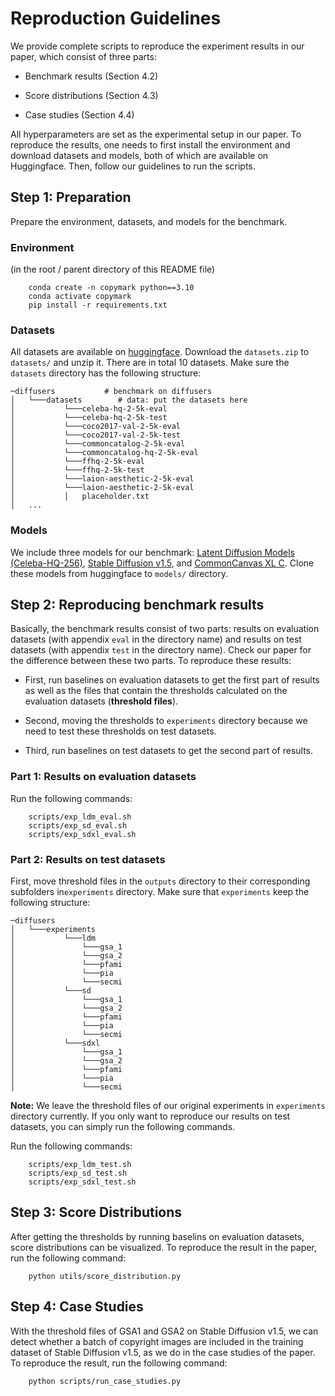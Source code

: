 # Reproduction Guidelines

We provide complete scripts to reproduce the experiment results in our paper, which consist of three parts:

- Benchmark results (Section 4.2)

- Score distributions (Section 4.3)

- Case studies (Section 4.4)

All hyperparameters are set as the experimental setup in our paper. To reproduce the results, one needs to first install the environment and download datasets and models, both of which are available on Huggingface. Then, follow our guidelines to run the scripts.

## Step 1: Preparation

Prepare the environment, datasets, and models for the benchmark.

### Environment

(in the root / parent directory of this README file)

```
    conda create -n copymark python==3.10
    conda activate copymark
    pip install -r requirements.txt
```

### Datasets

All datasets are available on [huggingface](https://huggingface.co/datasets/CaradryanLiang/CopyMark). Download the `datasets.zip` to `datasets/` and unzip it. There are in total 10 datasets. Make sure the `datasets` directory has the following structure:

```
─diffusers           # benchmark on diffusers
│   └───datasets        # data: put the datasets here
│           └───celeba-hq-2-5k-eval
│           └───celeba-hq-2-5k-test
│           └───coco2017-val-2-5k-eval
│           └───coco2017-val-2-5k-test
│           └───commoncatalog-2-5k-eval
│           └───commoncatalog-hq-2-5k-eval
│           └───ffhq-2-5k-eval
│           └───ffhq-2-5k-test
│           └───laion-aesthetic-2-5k-eval
│           └───laion-aesthetic-2-5k-eval
│           │   placeholder.txt
│   ...
```


### Models

We include three models for our benchmark: [Latent Diffusion Models (Celeba-HQ-256)](https://huggingface.co/CompVis/ldm-celebahq-256), [Stable Diffusion v1.5](https://huggingface.co/runwayml/stable-diffusion-v1-5), and [CommonCanvas XL C](https://huggingface.co/common-canvas/CommonCanvas-XL-C). Clone these models from huggingface to `models/` directory.


## Step 2: Reproducing benchmark results

Basically, the benchmark results consist of two parts: results on evaluation datasets (with appendix `eval` in the directory name) and results on test datasets (with appendix `test` in the directory name). Check our paper for the difference between these two parts. To reproduce these results:

- First, run baselines on evaluation datasets to get the first part of results as well as the files that contain the thresholds calculated on the evaluation datasets (**threshold files**). 

- Second, moving the thresholds to `experiments` directory because we need to test these thresholds on test datasets. 

- Third, run baselines on test datasets to get the second part of results.


### Part 1: Results on evaluation datasets

Run the following commands:
```
    scripts/exp_ldm_eval.sh
    scripts/exp_sd_eval.sh
    scripts/exp_sdxl_eval.sh
```

### Part 2: Results on test datasets

First, move threshold files in the `outputs` directory to their corresponding subfolders in`experiments` directory. Make sure that `experiments` keep the following structure:
```
─diffusers                                     
│   └───experiments   
│           └───ldm
│               └───gsa_1
│               └───gsa_2
│               └───pfami
│               └───pia
│               └───secmi
│           └───sd
│               └───gsa_1
│               └───gsa_2
│               └───pfami
│               └───pia
│               └───secmi
│           └───sdxl
│               └───gsa_1
│               └───gsa_2
│               └───pfami
│               └───pia
│               └───secmi
```

**Note:** We leave the threshold files of our original experiments in `experiments` directory currently. If you only want to reproduce our results on test datasets, you can simply run the following commands.

Run the following commands:
```
    scripts/exp_ldm_test.sh
    scripts/exp_sd_test.sh
    scripts/exp_sdxl_test.sh
```

## Step 3: Score Distributions

After getting the thresholds by running baselins on evaluation datasets, score distributions can be visualized. To reproduce the result in the paper, run the following command:
```
    python utils/score_distribution.py
```

## Step 4: Case Studies

With the threshold files of GSA1 and GSA2 on Stable Diffusion v1.5, we can detect whether a batch of copyright images are included in the training dataset of Stable Diffusion v1.5, as we do in the case studies of the paper. To reproduce the result, run the following command:
```
    python scripts/run_case_studies.py
```
